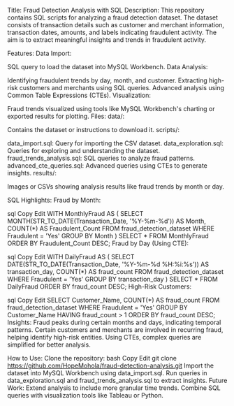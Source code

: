 Title: Fraud Detection Analysis with SQL
Description:
This repository contains SQL scripts for analyzing a fraud detection dataset. The dataset consists of transaction details such as customer and merchant information, transaction dates, amounts, and labels indicating fraudulent activity. The aim is to extract meaningful insights and trends in fraudulent activity.

Features:
Data Import:

SQL query to load the dataset into MySQL Workbench.
Data Analysis:

Identifying fraudulent trends by day, month, and customer.
Extracting high-risk customers and merchants using SQL queries.
Advanced analysis using Common Table Expressions (CTEs).
Visualization:

Fraud trends visualized using tools like MySQL Workbench's charting or exported results for plotting.
Files:
data/:

Contains the dataset or instructions to download it.
scripts/:

data_import.sql: Query for importing the CSV dataset.
data_exploration.sql: Queries for exploring and understanding the dataset.
fraud_trends_analysis.sql: SQL queries to analyze fraud patterns.
advanced_cte_queries.sql: Advanced queries using CTEs to generate insights.
results/:

Images or CSVs showing analysis results like fraud trends by month or day.

SQL Highlights:
Fraud by Month:

sql
Copy
Edit
WITH MonthlyFraud AS (
    SELECT 
        MONTH(STR_TO_DATE(Transaction_Date, '%Y-%m-%d')) AS Month,
        COUNT(*) AS Fraudulent_Count
    FROM 
        fraud_detection_dataset
    WHERE 
        Fraudulent = 'Yes'
    GROUP BY 
        Month
)
SELECT * FROM MonthlyFraud ORDER BY Fraudulent_Count DESC;
Fraud by Day (Using CTE):

sql
Copy
Edit
WITH DailyFraud AS (
    SELECT 
        DATE(STR_TO_DATE(Transaction_Date, '%Y-%m-%d %H:%i:%s')) AS transaction_day,
        COUNT(*) AS fraud_count
    FROM 
        fraud_detection_dataset
    WHERE 
        Fraudulent = 'Yes'
    GROUP BY 
        transaction_day
)
SELECT * FROM DailyFraud ORDER BY fraud_count DESC;
High-Risk Customers:

sql
Copy
Edit
SELECT 
    Customer_Name, 
    COUNT(*) AS fraud_count
FROM 
    fraud_detection_dataset
WHERE 
    Fraudulent = 'Yes'
GROUP BY 
    Customer_Name
HAVING fraud_count > 1
ORDER BY fraud_count DESC;
Insights:
Fraud peaks during certain months and days, indicating temporal patterns.
Certain customers and merchants are involved in recurring fraud, helping identify high-risk entities.
Using CTEs, complex queries are simplified for better analysis.

How to Use:
Clone the repository:
bash
Copy
Edit
git clone https://github.com/HopeMohola/fraud-detection-analysis.git
Import the dataset into MySQL Workbench using data_import.sql.
Run queries in data_exploration.sql and fraud_trends_analysis.sql to extract insights.
Future Work:
Extend analysis to include more granular time trends.
Combine SQL queries with visualization tools like Tableau or Python.
